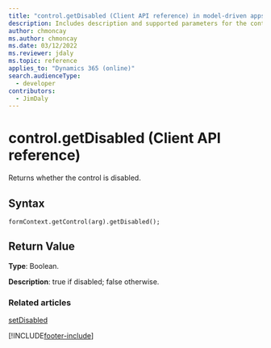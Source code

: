 ```yaml
---
title: "control.getDisabled (Client API reference) in model-driven apps| MicrosoftDocs"
description: Includes description and supported parameters for the control.getDisabled method.
author: chmoncay
ms.author: chmoncay
ms.date: 03/12/2022
ms.reviewer: jdaly
ms.topic: reference
applies_to: "Dynamics 365 (online)"
search.audienceType: 
  - developer
contributors:
  - JimDaly
---
```

# control.getDisabled (Client API reference)

Returns whether the control is disabled.

## Syntax

`formContext.getControl(arg).getDisabled();`

## Return Value

**Type**: Boolean.

**Description**: true if disabled; false otherwise. 

### Related articles

[setDisabled](setDisabled.md)

[!INCLUDE[footer-include](../../../../../includes/footer-banner.md)]
